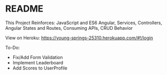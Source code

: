 # README

This Project Reinforces: JavaScript and ES6 Angular, Services, Controllers, Angular States and Routes, Consuming APIs, CRUD Behavior

View on Heroku: https://young-springs-25310.herokuapp.com/#!/login

To-Do: 

- Fix/Add Form Validation
- Implement Leaderboard
- Add Scores to UserProfile
